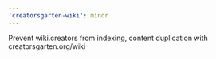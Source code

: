 ```yaml
---
'creatorsgarten-wiki': minor
---
```


Prevent wiki.creators from indexing, content duplication with creatorsgarten.org/wiki
